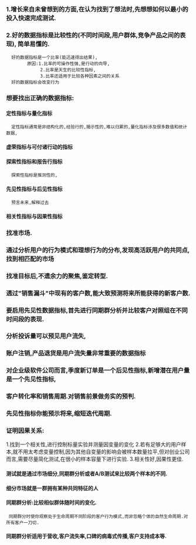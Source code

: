 ### 1.增长来自未曾想到的方面,在认为找到了想法时,先想想如何以最小的投入快速完成测试.
### 2.好的数据指标是比较性的(不同时间段,用户群体,竞争产品之间的表现),  简单易懂的.  
      好的数据指标是一个比率(能迅速得出结果),
            原因:1.比率的可操作性强,是行动的向导,
                 2.比率是天生的比较性指标,
                 3.比率还适用于比较各种因素之间的关系
      好的数据指标会改变行为
### 想要找出正确的数据指标:
#### 定性指标与量化指标
      定性指标通常是非结构化的,经验行的,揭示性的,难以归累的,量化指标涉及很多数值和统计数据,
#### 虚荣指标与可付诸行动的指标
#### 探索性指标和报告行指标
      探索性指标是推测性的,
#### 先见性指标与后见性指标
      预言未来,解释过去
#### 相关性指标与因果性指标


### 找准市场.  
### 通过分析用户的行为模式和理想行为的分布,发现高活跃用户的共同点,找到相匹配的市场
### 找准目标后,不遗余力的聚焦,鉴定转型.

### 透过"销售漏斗"中现有的客户数,能大致预测将来所能获得的新客户数.
### 要启用先见性数据指标,首先进行同期群分析并比较客户对照组在不同时间段的表现.
### 分析投诉量可以预见用户流失,
### 账户注销,产品退货是用户流失量非常重要的数据指标
### 对企业级软件公司而言,季度新订单是一个后见性指标,新增潜在用户量是一个先见性指标,
###  客户转化率和销售周期.对销售前景做务实的预判.
### 先见性指标你能预示将来,缩短迭代周期.
### 证明因果关系:
  1.找到一个相关性,进行控制标量实验并测量因变量的变化
  2.若有足够大的用户样本,就不用太考虑变量控制,因为其他自变量的影响会被样本数量拉平,但对创业公司而言,需要尽量简化测试,在很小的样本容量下进行实验.
  3.相关性好,因果性更佳.

#### 测试就是通过市场细分,同期群分析或者A/B测试来比较两个样本的不同.  
#### 细分市场就是一群拥有某种共同特征的人  
#### 同期群分析:比较相似群体随时间的变化.  
     同期群分时使你观察处于生命周期不同阶段的客户行为模式,而非忽略个体的自然生命周期.对所有客户一刀切.
#### 同期群分析适用于营收,客户流失率,口碑的病毒式传播,客户支持成本等.
#### 
